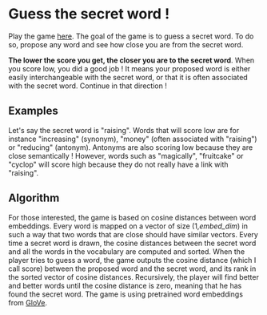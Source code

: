 # Guess the secret word !

Play the game [here](https://share.streamlit.io/marcaureledivernois/semantic_game/app.py). The goal of the game is to guess a secret word. To do so,
propose any word and see how close you are from the secret word. 

**The lower the score you get, the closer you are to the secret word**. When you score low, you did a good job ! It means your proposed word is either easily
interchangeable with the secret word, or that it is often associated with the secret word. Continue in that direction !

## Examples

Let's say the secret word is "raising". Words that will score low are for instance "increasing" (synonym), "money" 
(often associated with "raising") or "reducing" (antonym). Antonyms are
also scoring low because they are close semantically ! However, words such as "magically", "fruitcake" or "cyclop" will score high
because they do not really have a link with "raising".

## Algorithm

For those interested, the game is based on cosine distances between word embeddings. Every word is mapped
on a vector of size (1,*embed_dim*) in such a way that two words that are close should have similar vectors.
Every time a secret word is drawn, the cosine distances between the secret word and all the words in the vocabulary are computed
and sorted. When the player tries to guess a word, the game outputs the cosine distance (which I call score) between the proposed word and the secret word, 
and its rank in the sorted vector of cosine distances. Recursively, the player will find better and better words until the cosine distance is zero, meaning that he has found the secret word.
The game is using pretrained word embeddings from [GloVe](https://nlp.stanford.edu/projects/glove/).
